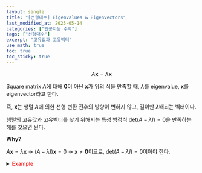 ```yaml
---
layout: single
title: "[선형대수] Eigenvalues & Eigenvectors"
last_modified_at: 2025-05-14
categories: ["인공지능 수학"]
tags: ["선형대수"]
excerpt: "고유값과 고유벡터"
use_math: true
toc: true
toc_sticky: true
---
```


$$
A\mathbf{x}=\lambda\mathbf{x}
$$

Square matrix $A$에 대해 $\mathbf{0}$이 아닌 $\mathbf{x}$가 위의 식을 만족할 때, $\lambda$를 eigenvalue, $\mathbf{x}$를 eigenvector라고 한다.

즉, $\mathbf{x}$는 행렬 $A$에 의한 선형 변환 전후의 방향이 변하지 않고, 길이만 $\lambda$배되는 벡터이다.

행렬의 고유값과 고유벡터를 찾기 위해서는 특성 방정식 $\text{det}(A-\lambda I)=0$을 만족하는 해를 찾으면 된다.

**Why?**

$A\mathbf{x}=\lambda\mathbf{x}$ → $(A-\lambda I)\mathbf{x}=0$  →  $\mathbf{x}\not=\mathbf{0}$이므로, $\text{det}(A-\lambda I)=0$이어야 한다.

<details>
<summary><font color='red'>Example</font></summary>
<div markdown="1">

$$
A=\begin{bmatrix}4&2\\1&3\end{bmatrix}
$$

---

1. $\text{det}(A-\lambda I)=0$의 해를 구함

   $$
   \text{det}(A-\lambda I)=\begin{vmatrix}4-\lambda&2\\1&3-\lambda\end{vmatrix}=(4-\lambda)(3-\lambda)-2=0
   $$ → $\lambda_1=5,~\lambda_2=2$

2. 고유값에 대응하는 고유벡터를 구함

   (1) $$
   \lambda_1=5:~\mathbf{x}_1=\begin{bmatrix}1//2\end{bmatrix}<font color='red'>.</font>
   $$
   
   $$
   ~(A-5I)\mathbf{x}=0~\to~\begin{bmatrix}\begin{array}{cc|c}-1&2&0\\1&-2&0\end{array}\end{bmatrix}
   $$

   $$
   x_1=2x_2~\to~\begin{bmatrix}x_1\\x_2\end{bmatrix}=c\begin{bmatrix}1\\2\end{bmatrix}
   $$

   (2) $\lambda_1=2:~\mathbf{x}_2=[1~-1]^\top$
   
   $$
   ~(A-2I)\mathbf{x}=0~\to~\begin{bmatrix}\begin{array}{cc|c}2&2&0\\1&1&0\end{array}\end{bmatrix}
   $$

   $$
   x_1=-x_2~\to~\begin{bmatrix}x_1\\x_2\end{bmatrix}=c\begin{bmatrix}1\\-1\end{bmatrix}
   $$
